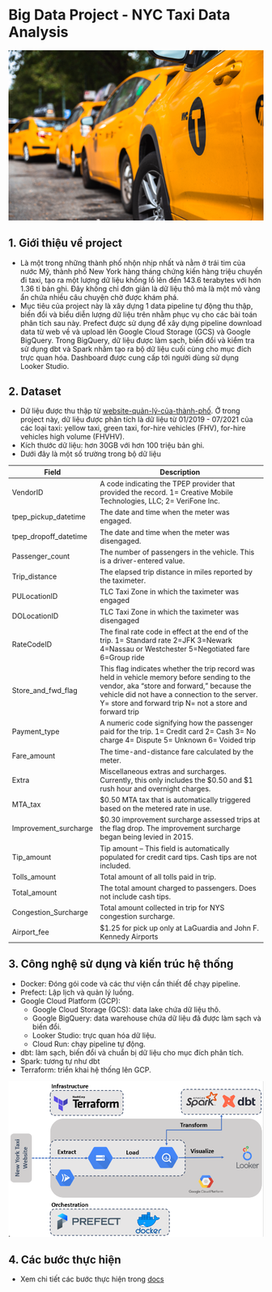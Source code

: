 # Big Data Project - NYC Taxi Data Analysis

![](docs/yellow-cab.png)


## 1. Giới thiệu về project

-	Là một trong những thành phố nhộn nhịp nhất và nằm ở trái tim của nước Mỹ, thành phố New York hàng tháng chứng kiến hàng triệu chuyến đi taxi, tạo ra một lượng dữ liệu khổng lồ lên đến 143.6 terabytes với hơn 1.36 tỉ bản ghi. Đây không chỉ đơn giản là dữ liệu thô mà là một mỏ vàng ẩn chứa nhiều câu chuyện chờ được khám phá.
-	Mục tiêu của project này là xây dựng 1 data pipeline tự động thu thập, biến đổi và biểu diễn lượng dữ liệu trên nhằm phục vụ cho các bài toán phân tích sau này. Prefect được sử dụng để xây dựng pipeline download data từ web về và upload lên Google Cloud Storage (GCS) và Google BigQuery. Trong BigQuery, dữ liệu được làm sạch, biến đổi và kiểm tra sử dụng dbt và Spark nhằm tạo ra bộ dữ liệu cuối cùng cho mục đích trực quan hóa. Dashboard được cung cấp tới người dùng sử dụng Looker Studio.


## 2. Dataset

- Dữ liệu được thu thập từ [website-quản-lý-của-thành-phố](https://www1.nyc.gov/site/tlc/about/tlc-trip-record-data.page 
). Ở trong project này, dữ liệu được phân tích là dữ liệu từ 01/2019 - 07/2021 của các loại taxi: yellow taxi, green taxi, for-hire vehicles (FHV), for-hire vehicles high volume (FHVHV). 
- Kích thước dữ liệu: hơn 30GB với hơn 100 triệu bản ghi.
- Dưới đây là một số trường trong bộ dữ liệu

| Field | Description |
| --- | --- |
| VendorID | A code indicating the TPEP provider that provided the record. 1= Creative Mobile Technologies, LLC; 2= VeriFone Inc. |
| tpep_pickup_datetime | The date and time when the meter was engaged. |
| tpep_dropoff_datetime | The date and time when the meter was disengaged. |
| Passenger_count | The number of passengers in the vehicle. This is a driver-entered value. |
| Trip_distance | The elapsed trip distance in miles reported by the taximeter. |
| PULocationID | TLC Taxi Zone in which the taximeter was engaged |
| DOLocationID | TLC Taxi Zone in which the taximeter was disengaged |
| RateCodeID | The final rate code in effect at the end of the trip. 1= Standard rate 2=JFK 3=Newark 4=Nassau or Westchester 5=Negotiated fare 6=Group ride |
| Store_and_fwd_flag | This flag indicates whether the trip record was held in vehicle memory before sending to the vendor, aka “store and forward,” because the vehicle did not have a connection to the server. Y= store and forward trip N= not a store and forward trip |
| Payment_type | A numeric code signifying how the passenger paid for the trip. 1= Credit card 2= Cash 3= No charge 4= Dispute 5= Unknown 6= Voided trip |
| Fare_amount | The time-and-distance fare calculated by the meter. |
| Extra | Miscellaneous extras and surcharges. Currently, this only includes the $0.50 and $1 rush hour and overnight charges. |
| MTA_tax | $0.50 MTA tax that is automatically triggered based on the metered rate in use. |
| Improvement_surcharge | $0.30 improvement surcharge assessed trips at the flag drop. The improvement surcharge began being levied in 2015. |
| Tip_amount | Tip amount – This field is automatically populated for credit card tips. Cash tips are not included. |
| Tolls_amount | Total amount of all tolls paid in trip. |
| Total_amount | The total amount charged to passengers. Does not include cash tips. |
| Congestion_Surcharge | Total amount collected in trip for NYS congestion surcharge. |
| Airport_fee | $1.25 for pick up only at LaGuardia and John F. Kennedy Airports |


## 3. Công nghệ sử dụng và kiến trúc hệ thống

- Docker: Đóng gói code và các thư viện cần thiết để chạy pipeline.
- Prefect: Lập lịch và quản lý luồng.
- Google Cloud Platform (GCP):
   - Google Cloud Storage (GCS): data lake chứa dữ liệu thô.
   - Google BigQuery: data warehouse chứa dữ liệu đã được làm sạch và biến đổi.
   - Looker Studio: trực quan hóa dữ liệu.
   - Cloud Run: chạy pipeline tự động.
- dbt: làm sạch, biến đổi và chuẩn bị dữ liệu cho mục đích phân tích.
- Spark: tương tự như dbt
- Terraform: triển khai hệ thống lên GCP.

![](docs/architecture.png)


## 4. Các bước thực hiện

 - Xem chi tiết các bước thực hiện trong [docs](./reproduce.md)